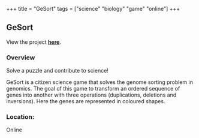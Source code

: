 +++
title = "GeSort"
tags = ["science" "biology" "game" "online"]
+++

## GeSort

View the project [**here**](https://gesort.cs.umanitoba.ca/index.html).

### Overview

Solve a puzzle and contribute to science!

GeSort is a citizen science game that solves the genome sorting problem in genomics. The goal of this game to transform an ordered sequence of genes into another with three operations (duplications, deletions and inversions). Here the genes are represented in coloured shapes.

### Location:
Online
